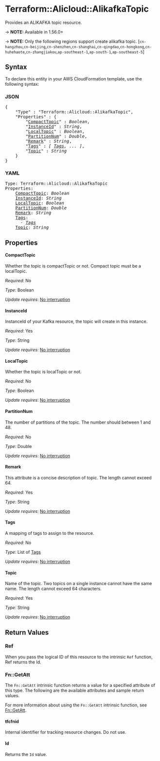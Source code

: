 # Terraform::Alicloud::AlikafkaTopic

Provides an ALIKAFKA topic resource.

-> **NOTE:** Available in 1.56.0+

-> **NOTE:**  Only the following regions support create alikafka topic.
[`cn-hangzhou`,`cn-beijing`,`cn-shenzhen`,`cn-shanghai`,`cn-qingdao`,`cn-hongkong`,`cn-huhehaote`,`cn-zhangjiakou`,`ap-southeast-1`,`ap-south-1`,`ap-southeast-5`]

## Syntax

To declare this entity in your AWS CloudFormation template, use the following syntax:

### JSON

<pre>
{
    "Type" : "Terraform::Alicloud::AlikafkaTopic",
    "Properties" : {
        "<a href="#compacttopic" title="CompactTopic">CompactTopic</a>" : <i>Boolean</i>,
        "<a href="#instanceid" title="InstanceId">InstanceId</a>" : <i>String</i>,
        "<a href="#localtopic" title="LocalTopic">LocalTopic</a>" : <i>Boolean</i>,
        "<a href="#partitionnum" title="PartitionNum">PartitionNum</a>" : <i>Double</i>,
        "<a href="#remark" title="Remark">Remark</a>" : <i>String</i>,
        "<a href="#tags" title="Tags">Tags</a>" : <i>[ <a href="tags.md">Tags</a>, ... ]</i>,
        "<a href="#topic" title="Topic">Topic</a>" : <i>String</i>
    }
}
</pre>

### YAML

<pre>
Type: Terraform::Alicloud::AlikafkaTopic
Properties:
    <a href="#compacttopic" title="CompactTopic">CompactTopic</a>: <i>Boolean</i>
    <a href="#instanceid" title="InstanceId">InstanceId</a>: <i>String</i>
    <a href="#localtopic" title="LocalTopic">LocalTopic</a>: <i>Boolean</i>
    <a href="#partitionnum" title="PartitionNum">PartitionNum</a>: <i>Double</i>
    <a href="#remark" title="Remark">Remark</a>: <i>String</i>
    <a href="#tags" title="Tags">Tags</a>: <i>
      - <a href="tags.md">Tags</a></i>
    <a href="#topic" title="Topic">Topic</a>: <i>String</i>
</pre>

## Properties

#### CompactTopic

Whether the topic is compactTopic or not. Compact topic must be a localTopic.

_Required_: No

_Type_: Boolean

_Update requires_: [No interruption](https://docs.aws.amazon.com/AWSCloudFormation/latest/UserGuide/using-cfn-updating-stacks-update-behaviors.html#update-no-interrupt)

#### InstanceId

InstanceId of your Kafka resource, the topic will create in this instance.

_Required_: Yes

_Type_: String

_Update requires_: [No interruption](https://docs.aws.amazon.com/AWSCloudFormation/latest/UserGuide/using-cfn-updating-stacks-update-behaviors.html#update-no-interrupt)

#### LocalTopic

Whether the topic is localTopic or not.

_Required_: No

_Type_: Boolean

_Update requires_: [No interruption](https://docs.aws.amazon.com/AWSCloudFormation/latest/UserGuide/using-cfn-updating-stacks-update-behaviors.html#update-no-interrupt)

#### PartitionNum

The number of partitions of the topic. The number should between 1 and 48.

_Required_: No

_Type_: Double

_Update requires_: [No interruption](https://docs.aws.amazon.com/AWSCloudFormation/latest/UserGuide/using-cfn-updating-stacks-update-behaviors.html#update-no-interrupt)

#### Remark

This attribute is a concise description of topic. The length cannot exceed 64.

_Required_: Yes

_Type_: String

_Update requires_: [No interruption](https://docs.aws.amazon.com/AWSCloudFormation/latest/UserGuide/using-cfn-updating-stacks-update-behaviors.html#update-no-interrupt)

#### Tags

A mapping of tags to assign to the resource.

_Required_: No

_Type_: List of <a href="tags.md">Tags</a>

_Update requires_: [No interruption](https://docs.aws.amazon.com/AWSCloudFormation/latest/UserGuide/using-cfn-updating-stacks-update-behaviors.html#update-no-interrupt)

#### Topic

Name of the topic. Two topics on a single instance cannot have the same name. The length cannot exceed 64 characters.

_Required_: Yes

_Type_: String

_Update requires_: [No interruption](https://docs.aws.amazon.com/AWSCloudFormation/latest/UserGuide/using-cfn-updating-stacks-update-behaviors.html#update-no-interrupt)

## Return Values

### Ref

When you pass the logical ID of this resource to the intrinsic `Ref` function, Ref returns the Id.

### Fn::GetAtt

The `Fn::GetAtt` intrinsic function returns a value for a specified attribute of this type. The following are the available attributes and sample return values.

For more information about using the `Fn::GetAtt` intrinsic function, see [Fn::GetAtt](https://docs.aws.amazon.com/AWSCloudFormation/latest/UserGuide/intrinsic-function-reference-getatt.html).

#### tfcfnid

Internal identifier for tracking resource changes. Do not use.

#### Id

Returns the <code>Id</code> value.

